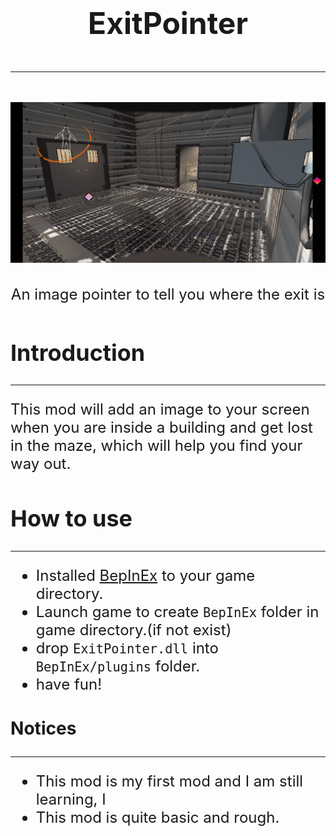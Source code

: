 # <center><font size="50">ExitPointer</center>
___
<img src="Image/InGameEffect.png">

<div style="text-align: center;"> <font size="5">An image pointer to tell you where the exit is </div>

## Introduction
___
This mod will add an image to your screen when you are inside a building and get lost in the maze, which will help you find your way out.

## How to use
___
- Installed [BepInEx](https://github.com/BepInEx/BepInEx) to your game directory.
- Launch game to create `BepInEx` folder in game directory.(if not exist)
- drop `ExitPointer.dll` into `BepInEx/plugins` folder.
- have fun!

### Notices
___
- This mod is my first mod and I am still learning, I 
- This mod is quite basic and rough.